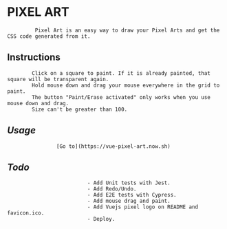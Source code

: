    #                                       **PIXEL  ART**
             Pixel Art is an easy way to draw your Pixel Arts and get the CSS code generated from it. 
   ##                                       **Instructions**
            Click on a square to paint. If it is already painted, that square will be transparent again.
            Hold mouse down and drag your mouse everywhere in the grid to paint.
            The button "Paint/Erase activated" only works when you use mouse down and drag.
            Size can't be greater than 100.

   ##                                        ***Usage***
                    [Go to](https://vue-pixel-art.now.sh)

   ##                                         ***Todo***

                              - Add Unit tests with Jest.
                              - Add Redo/Undo.
                              - Add E2E tests with Cypress.
                              - Add mouse drag and paint.
                              - Add Vuejs pixel logo on README and favicon.ico.
                              - Deploy.
